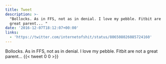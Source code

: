 ```yaml
---
title: Tweet
description: >-
  "Bollocks. As in FFS, not as in denial. I love my pebble. Fitbit are not a
  great parent... "
date: '2016-12-07T18:12:07+00:00'
links:
  - 'https://twitter.com/internetofshit/status/806508026085724160'
---
```

Bollocks. As in FFS, not as in denial. I love my pebble. Fitbit are not a great parent... 
      {{< tweet 0 0 >}}
    
